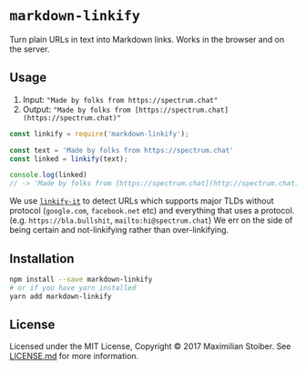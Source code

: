 # `markdown-linkify`

Turn plain URLs in text into Markdown links. Works in the browser and on the server.

## Usage

1. Input:  `"Made by folks from https://spectrum.chat"`
2. Output: `"Made by folks from [https://spectrum.chat](https://spectrum.chat)"`

```javascript
const linkify = require('markdown-linkify');

const text = 'Made by folks from https://spectrum.chat'
const linked = linkify(text);

console.log(linked)
// -> 'Made by folks from [https://spectrum.chat](http://spectrum.chat)'
```

We use [`linkify-it`](http://npm.im/linkify-it) to detect URLs which supports major TLDs without protocol (`google.com`, `facebook.net` etc) and everything that uses a protocol. (e.g. `https://bla.bullshit`, `mailto:hi@spectrum.chat`) We err on the side of being certain and not-linkifying rather than over-linkifying.

## Installation

```sh
npm install --save markdown-linkify
# or if you have yarn installed
yarn add markdown-linkify
```

## License

Licensed under the MIT License, Copyright ©️ 2017 Maximilian Stoiber. See [LICENSE.md](LICENSE.md) for more information.
